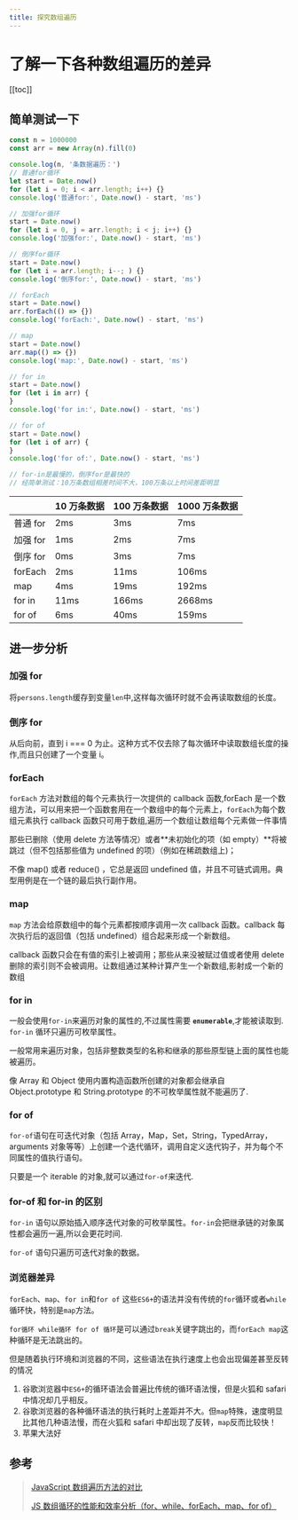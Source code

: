 ```yaml
---
title: 探究数组遍历
---
```


# 了解一下各种数组遍历的差异

[[toc]]

## 简单测试一下

```js
const n = 1000000
const arr = new Array(n).fill(0)

console.log(n, '条数据遍历：')
// 普通for循环
let start = Date.now()
for (let i = 0; i < arr.length; i++) {}
console.log('普通for:', Date.now() - start, 'ms')

// 加强for循环
start = Date.now()
for (let i = 0, j = arr.length; i < j; i++) {}
console.log('加强for:', Date.now() - start, 'ms')

// 倒序for循环
start = Date.now()
for (let i = arr.length; i--; ) {}
console.log('倒序for:', Date.now() - start, 'ms')

// forEach
start = Date.now()
arr.forEach(() => {})
console.log('forEach:', Date.now() - start, 'ms')

// map
start = Date.now()
arr.map(() => {})
console.log('map:', Date.now() - start, 'ms')

// for in
start = Date.now()
for (let i in arr) {
}
console.log('for in:', Date.now() - start, 'ms')

// for of
start = Date.now()
for (let i of arr) {
}
console.log('for of:', Date.now() - start, 'ms')

// for-in是最慢的，倒序for是最快的
// 经简单测试：10万条数组相差时间不大，100万条以上时间差距明显
```

|          | 10 万条数据 | 100 万条数据 | 1000 万条数据 |
| -------- | ----------- | ------------ | ------------- |
| 普通 for | 2ms         | 3ms          | 7ms           |
| 加强 for | 1ms         | 2ms          | 7ms           |
| 倒序 for | 0ms         | 3ms          | 7ms           |
| forEach  | 2ms         | 11ms         | 106ms         |
| map      | 4ms         | 19ms         | 192ms         |
| for in   | 11ms        | 166ms        | 2668ms        |
| for of   | 6ms         | 40ms         | 159ms         |

## 进一步分析

### 加强 for

将`persons.length`缓存到变量`len`中,这样每次循环时就不会再读取数组的长度。

### 倒序 for

从后向前，直到 i === 0 为止。这种方式不仅去除了每次循环中读取数组长度的操作,而且只创建了一个变量 i。

### forEach

`forEach` 方法对数组的每个元素执行一次提供的 callback 函数,forEach 是一个数组方法，可以用来把一个函数套用在一个数组中的每个元素上，`forEach`为每个数组元素执行 callback 函数只可用于数组,遍历一个数组让数组每个元素做一件事情

那些已删除（使用 delete 方法等情况）或者**未初始化的项（如 empty）**将被跳过（但不包括那些值为 undefined 的项）（例如在稀疏数组上)；

不像 map() 或者 reduce() ，它总是返回 undefined 值，并且不可链式调用。典型用例是在一个链的最后执行副作用。

### map

`map` 方法会给原数组中的每个元素都按顺序调用一次 callback 函数。callback 每次执行后的返回值（包括 undefined）组合起来形成一个新数组。

callback 函数只会在有值的索引上被调用；那些从来没被赋过值或者使用 delete 删除的索引则不会被调用。让数组通过某种计算产生一个新数组,影射成一个新的数组

### for in

一般会使用`for-in`来遍历对象的属性的,不过属性需要 **`enumerable`**,才能被读取到. `for-in` 循环只遍历可枚举属性。

一般常用来遍历对象，包括非整数类型的名称和继承的那些原型链上面的属性也能被遍历。

像 Array 和 Object 使用内置构造函数所创建的对象都会继承自 Object.prototype 和 String.prototype 的不可枚举属性就不能遍历了.

### for of

`for-of`语句在可迭代对象（包括 Array，Map，Set，String，TypedArray，arguments 对象等等）上创建一个迭代循环，调用自定义迭代钩子，并为每个不同属性的值执行语句。

只要是一个 iterable 的对象,就可以通过`for-of`来迭代.

### for-of 和 for-in 的区别

`for-in` 语句以原始插入顺序迭代对象的可枚举属性。`for-in`会把继承链的对象属性都会遍历一遍,所以会更花时间.

`for-of` 语句只遍历可迭代对象的数据。

### 浏览器差异

`forEach`、`map`、`for in`和`for of` 这些`ES6+`的语法并没有传统的`for`循环或者`while`循环快，特别是`map`方法。

`for循环 while循环 for of 循环`是可以通过`break`关键字跳出的，而`forEach map`这种循环是无法跳出的。

但是随着执行环境和浏览器的不同，这些语法在执行速度上也会出现偏差甚至反转的情况

1. 谷歌浏览器中`ES6+`的循环语法会普遍比传统的循环语法慢，但是火狐和 safari 中情况却几乎相反。
2. 谷歌浏览器的各种循环语法的执行耗时上差距并不大。但`map`特殊，速度明显比其他几种语法慢，而在火狐和 safari 中却出现了反转，`map`反而比较快！
3. 苹果大法好

## 参考

> [JavaScript 数组遍历方法的对比](https://juejin.cn/post/6844903538175262734)
>
> [JS 数组循环的性能和效率分析（for、while、forEach、map、for of）](https://blog.csdn.net/haochuan9421/article/details/81414532)
